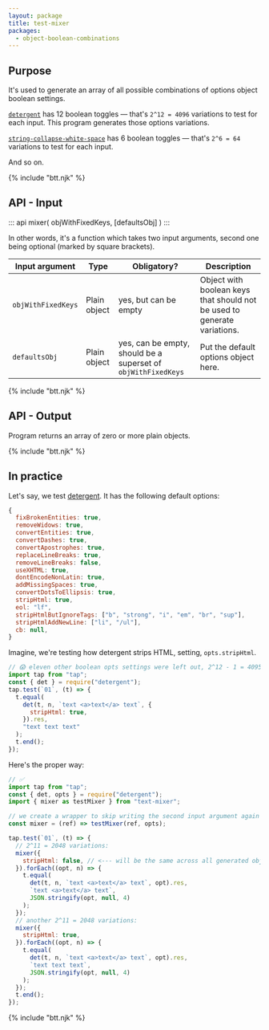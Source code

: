 ```yaml
---
layout: package
title: test-mixer
packages:
  - object-boolean-combinations
---
```


## Purpose

It's used to generate an array of all possible combinations of options object boolean settings.

[`detergent`](/os/detergent/) has 12 boolean toggles — that's `2^12 = 4096` variations to test for each input. This program generates those options variations.

[`string-collapse-white-space`](/os/string-collapse-white-space/) has 6 boolean toggles — that's `2^6 = 64` variations to test for each input.

And so on.

{% include "btt.njk" %}

## API - Input

::: api
mixer(
  objWithFixedKeys,
  [defaultsObj]
)
:::

In other words, it's a function which takes two input arguments, second one being optional (marked by square brackets).

| Input argument   | Type         | Obligatory? | Description                                                                                                                           |
| ---------------- | ------------ | ----------- | ------------------------------------------------------------------------------------------------------------------------------------- |
| `objWithFixedKeys`    | Plain object | yes, but can be empty         | Object with boolean keys that should not be used to generate variations. |
| `defaultsObj` | Plain object | yes, can be empty, should be a superset of `objWithFixedKeys` | Put the default options object here. |

{% include "btt.njk" %}

## API - Output

Program returns an array of zero or more plain objects.

{% include "btt.njk" %}

## In practice

Let's say, we test [detergent](/os/detergent). It has the following default options:

```js
{
  fixBrokenEntities: true,
  removeWidows: true,
  convertEntities: true,
  convertDashes: true,
  convertApostrophes: true,
  replaceLineBreaks: true,
  removeLineBreaks: false,
  useXHTML: true,
  dontEncodeNonLatin: true,
  addMissingSpaces: true,
  convertDotsToEllipsis: true,
  stripHtml: true,
  eol: "lf",
  stripHtmlButIgnoreTags: ["b", "strong", "i", "em", "br", "sup"],
  stripHtmlAddNewLine: ["li", "/ul"],
  cb: null,
}
```

Imagine, we're testing how detergent strips HTML, setting, `opts.stripHtml`.

```js
// 😱 eleven other boolean opts settings were left out, 2^12 - 1 = 4095 other combinations!
import tap from "tap";
const { det } = require("detergent");
tap.test(`01`, (t) => {
  t.equal(
    det(t, n, `text <a>text</a> text`, {
      stripHtml: true,
    }).res,
    "text text text"
  );
  t.end();
});
```

Here's the proper way:

```js
// ✅
import tap from "tap";
const { det, opts } = require("detergent");
import { mixer as testMixer } from "text-mixer";

// we create a wrapper to skip writing the second input argument again and again
const mixer = (ref) => testMixer(ref, opts);

tap.test(`01`, (t) => {
  // 2^11 = 2048 variations:
  mixer({
    stripHtml: false, // <--- will be the same across all generated objects
  }).forEach((opt, n) => {
    t.equal(
      det(t, n, `text <a>text</a> text`, opt).res,
      `text <a>text</a> text`,
      JSON.stringify(opt, null, 4)
    );
  });
  // another 2^11 = 2048 variations:
  mixer({
    stripHtml: true,
  }).forEach((opt, n) => {
    t.equal(
      det(t, n, `text <a>text</a> text`, opt).res,
      `text text text`,
      JSON.stringify(opt, null, 4)
    );
  });
  t.end();
});
```

{% include "btt.njk" %}
